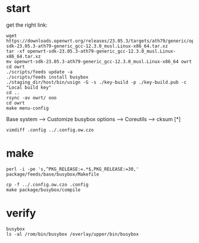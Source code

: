 <!--
Filename: dev.md
Author: Olivier Sirol <czo@free.fr>
License: GPL-2.0 (http://www.gnu.org/copyleft)
File Created: nov. 2018
Last Modified: Saturday 18 May 2024, 15:35
Edit Time: 0:22:54
-->

# start

get the right link:

```
wget https://downloads.openwrt.org/releases/23.05.3/targets/ath79/generic/openwrt-sdk-23.05.3-ath79-generic_gcc-12.3.0_musl.Linux-x86_64.tar.xz
tar -xf openwrt-sdk-23.05.3-ath79-generic_gcc-12.3.0_musl.Linux-x86_64.tar.xz
mv openwrt-sdk-23.05.3-ath79-generic_gcc-12.3.0_musl.Linux-x86_64 owrt
cd owrt
./scripts/feeds update -a
./scripts/feeds install busybox
./staging_dir/host/bin/usign -G -s ./key-build -p ./key-build.pub -c "Local build key"
cd ..
rsync -av owrt/ ooo
cd owrt
make menu-config
```

Base system -->
Customize busybox options -->
Coreutils -->
cksum \[*\]

```
vimdiff .config ../.config.ow.czo
```

# make

```
perl -i -pe 's,^PKG_RELEASE:=.*$,PKG_RELEASE:=30,' package/feeds/base/busybox/Makefile

cp -f ../.config.ow.czo .config
make package/busybox/compile
```

# verify

```
busybox
ls -al /rom/bin/busybox /overlay/upper/bin/busybox
```

